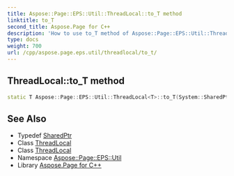 ```yaml
---
title: Aspose::Page::EPS::Util::ThreadLocal::to_T method
linktitle: to_T
second_title: Aspose.Page for C++
description: 'How to use to_T method of Aspose::Page::EPS::Util::ThreadLocal class in C++.'
type: docs
weight: 700
url: /cpp/aspose.page.eps.util/threadlocal/to_t/
---
```

## ThreadLocal::to_T method




```cpp
static T Aspose::Page::EPS::Util::ThreadLocal<T>::to_T(System::SharedPtr<ThreadLocal<T>> source)
```

## See Also

* Typedef [SharedPtr](../../../system/sharedptr/)
* Class [ThreadLocal](../)
* Class [ThreadLocal](../)
* Namespace [Aspose::Page::EPS::Util](../../)
* Library [Aspose.Page for C++](../../../)
